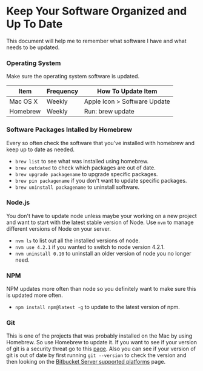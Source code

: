 # Keep Your Software Organized and Up To Date
This document will help me to remember what software I have and what needs to be updated.

### Operating System
Make sure the operating system software is updated.

| Item     | Frequency | How To Update Item           |
|----------|-----------|------------------------------|
| Mac OS X | Weekly    | Apple Icon > Software Update |
| Homebrew | Weekly    | Run: brew update             |

### Software Packages Intalled by Homebrew
Every so often check the software that you've installed with homebrew and keep up to date as needed.

- `brew list` to see what was installed using homebrew.
- `brew outdated` to check which packages are out of date.
- `brew upgrade packagename` to upgrade specific packages.
- `brew pin packagename` if you don't want to update specific packages. 
- `brew uninstall packagename` to uninstall software.

### Node.js
You don't have to update node unless maybe your working on a new project and want to start with the latest stable version of Node.
Use `nvm` to manage different versions of Node on your server.

- `nvm ls` to list out all the installed versions of node.
- `nvm use 4.2.1` if you wanted to switch to node version 4.2.1.
- `nvm uninstall 0.10` to uninstall an older version of node you no longer need.

### NPM
NPM updates more often than node so you definitely want to make sure this is updated more often.

- `npm install npm@latest -g` to update to the latest version of npm.

### Git
This is one of the projects that was probably installed on the Mac by using Homebrew. So use Homebrew to update it.
If you want to see if your version of git is a security threat go to this [page](https://confluence.atlassian.com/bitbucketserver/installing-and-upgrading-git-776640906.html). 
Also you can see if your version of git is out of date by first running `git --version` to check the version and then looking on the [Bitbucket Server supported platforms](https://confluence.atlassian.com/bitbucketserver/supported-platforms-776640981.html) page.
